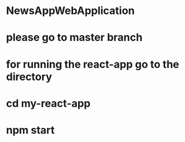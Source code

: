 # NewsAppWebApplication
# please go to master branch
# for running the react-app go to the directory 
# cd my-react-app
# npm start
